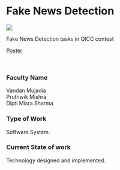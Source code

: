 # Fake News Detection

![](https://i.imgur.com/Uh60lTU.png)

Fake News Detection tasks in QICC contest

[Poster](19.%20Fake%20News%20Detection.pdf)

<br>


### Faculty Name

Vandan Mujadia<br>
Pruthwik Mishra<br>
Dipti Misra Sharma


### Type of Work

Software System.


### Current State of work

Technology designed and implemented.
